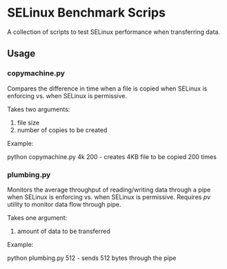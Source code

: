 # SELinux Benchmark Scrips

A collection of scripts to test SELinux performance when transferring data.

## Usage

### copymachine.py
Compares the difference in time when a file is copied when SELinux is enforcing vs. when SELinux is permissive.

Takes two arguments:

1. file size
2. number of copies to be created

Example:

python copymachine.py 4k 200 - creates 4KB file to be copied 200 times

### plumbing.py
Monitors the average throughput of reading/writing data through a pipe when SELinux is enforcing vs. 
when SELinux is permissive. Requires *pv* utility to monitor data flow through pipe. 

Takes one argument:

1. amount of data to be transferred

Example:

python plumbing.py 512 - sends 512 bytes through the pipe

